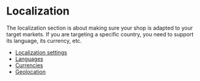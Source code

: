 # Localization

The localization section is about making sure your shop is adapted to your target markets. If you are targeting a specific country, you need to support its language, its currency, etc.

* [Localization settings](localization-settings.md)
* [Languages](languages.md)
* [Currencies](currencies.md)
* [Geolocation](geolocation.md)

